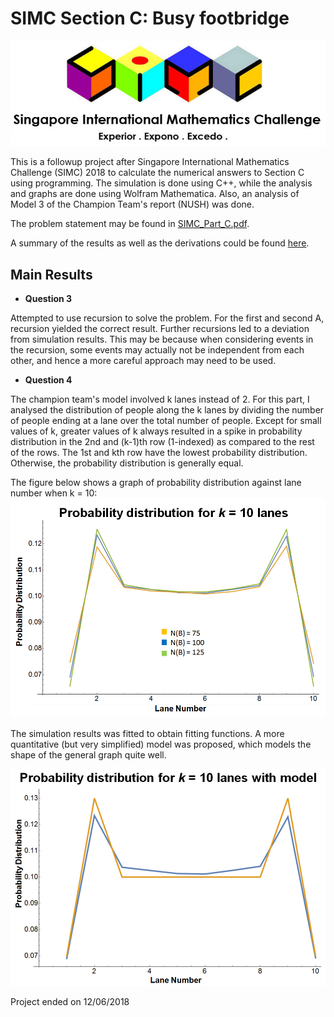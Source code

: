 # SIMC Section C: Busy footbridge

![SIMC Logo](simc_logo.png)

This is a followup project after Singapore International Mathematics Challenge (SIMC) 2018 to calculate the numerical answers to Section C using programming.
The simulation is done using C++, while the analysis and graphs are done using Wolfram Mathematica.
Also, an analysis of Model 3 of the Champion Team's report (NUSH) was done.

The problem statement may be found in [SIMC_Part_C.pdf](https://github.com/jianzhi-1/simc_c/blob/master/SIMC_Part_C.pdf).

A summary of the results as well as the derivations could be found [here](https://github.com/jianzhi-1/simc_c/blob/master/SIMC%20Part%20C%20Solution.pdf).

## Main Results

- **Question 3**

Attempted to use recursion to solve the problem. For the first and second A, recursion yielded the correct result. 
Further recursions led to a deviation from simulation results. This may be because when considering events in the recursion, some events 
may actually not be independent from each other, and hence a more careful approach may need to be used.

- **Question 4**

The champion team's model involved k lanes instead of 2. For this part, I analysed the distribution of people along the k lanes 
by dividing the number of people ending at a lane over the total number of people. Except for small values of k, greater values 
of k always resulted in a spike in probability distribution in the 2nd and (k-1)th row (1-indexed) as compared to the rest of the rows. 
The 1st and kth row have the lowest probability distribution. Otherwise, the probability distribution is generally equal.

The figure below shows a graph of probability distribution against lane number when k = 10:
![Probability Distribution for k = 10](analysis/k10graphdiffB.png)

The simulation results was fitted to obtain fitting functions. A more quantitative (but very simplified) model was proposed, which models the 
shape of the general graph quite well.

![Simulation results with Model](analysis/klanedistwithmodel.png)

Project ended on 12/06/2018